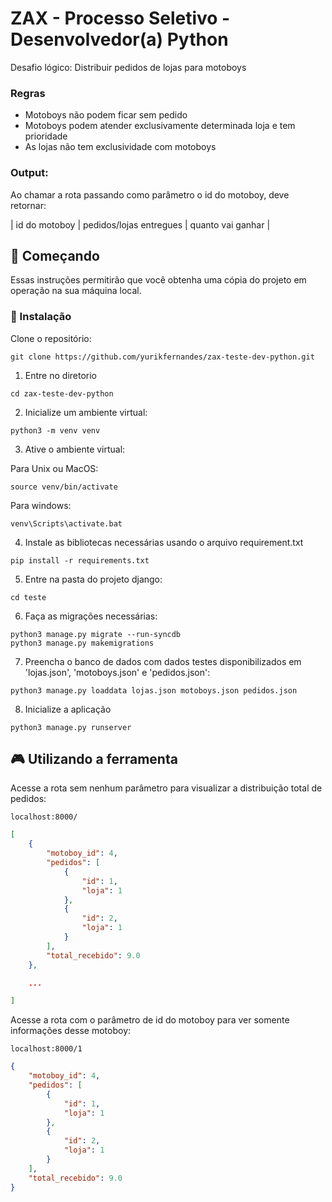 # ZAX - Processo Seletivo - Desenvolvedor(a) Python

Desafio lógico: Distribuir pedidos de lojas para motoboys

### Regras
- Motoboys não podem ficar sem pedido
- Motoboys podem atender exclusivamente determinada loja e tem prioridade
- As lojas não tem exclusividade com motoboys

### Output:
Ao chamar a rota passando como parâmetro o id do motoboy, deve retornar:

| id do motoboy | pedidos/lojas entregues | quanto vai ganhar |


## 🚀 Começando

Essas instruções permitirão que você obtenha uma cópia do projeto em operação na sua máquina local.

### 🔧 Instalação


Clone o repositório:

```
git clone https://github.com/yurikfernandes/zax-teste-dev-python.git
```

1. Entre no diretorio

```
cd zax-teste-dev-python
```

2. Inicialize um ambiente virtual:

```
python3 -m venv venv
```

3. Ative o ambiente virtual:

Para Unix ou MacOS:
```
source venv/bin/activate
```
Para windows:
```
venv\Scripts\activate.bat
```


4. Instale as bibliotecas necessárias usando o arquivo requirement.txt

```
pip install -r requirements.txt
```

5. Entre na pasta do projeto django:

```
cd teste
```

6. Faça as migrações necessárias:
```
python3 manage.py migrate --run-syncdb
python3 manage.py makemigrations
```

7. Preencha o banco de dados com dados testes disponibilizados em 'lojas.json', 'motoboys.json' e 'pedidos.json':

```
python3 manage.py loaddata lojas.json motoboys.json pedidos.json
```

8. Inicialize a aplicação
```
python3 manage.py runserver
```

## 🎮 Utilizando a ferramenta

Acesse a rota sem nenhum parâmetro para visualizar a distribuição total de pedidos:

```
localhost:8000/
```

```json
[   
    {
        "motoboy_id": 4,
        "pedidos": [
            {
                "id": 1,
                "loja": 1
            },
            {
                "id": 2,
                "loja": 1
            }
        ],
        "total_recebido": 9.0
    },

    ...

]

```


Acesse a rota com o parâmetro de id do motoboy para ver somente informações desse motoboy:

```
localhost:8000/1
```

```json
{
    "motoboy_id": 4,
    "pedidos": [
        {
            "id": 1,
            "loja": 1
        },
        {
            "id": 2,
            "loja": 1
        }
    ],
    "total_recebido": 9.0
}
```
